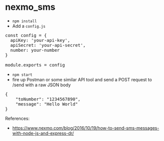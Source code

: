 # nexmo_sms


* `npm install`
* Add a `config.js`
<pre>
const config = {
  apiKey: 'your-api-key',
  apiSecret: 'your-api-secret',
  number: your-number
}

module.exports = config
</pre>

* `npm start`
* fire up Postman or some similar API tool and send a POST request to /send with a raw JSON body
<pre>
{
	"toNumber": "1234567890",
	"message": "Hello World"
}
</pre>

References:
* https://www.nexmo.com/blog/2016/10/19/how-to-send-sms-messages-with-node-js-and-express-dr/
